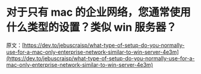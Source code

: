 # 对于只有 mac 的企业网络，您通常使用什么类型的设置？类似 win 服务器？

原文：[https://dev.to/jebuscraisp/what-type-of-setup-do-you-normally-use-for-a-mac-only-enterprise-network-similar-to-win-server-4e3m](https://dev.to/jebuscraisp/what-type-of-setup-do-you-normally-use-for-a-mac-only-enterprise-network-similar-to-win-server-4e3m)